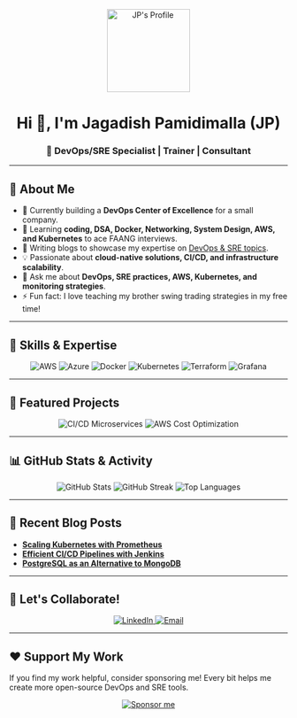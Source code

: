 <div align="center">
  <img src="https://avatars.githubusercontent.com/u/12345678?v=4" alt="JP's Profile" width="150" height="150"/>
  <h1 align="center">Hi 👋, I'm Jagadish Pamidimalla (JP)</h1>
  <h3 align="center">🚀 DevOps/SRE Specialist | Trainer | Consultant</h3>
</div>

---

## 🌟 About Me

- 🔭 Currently building a **DevOps Center of Excellence** for a small company.  
- 🌱 Learning **coding, DSA, Docker, Networking, System Design, AWS, and Kubernetes** to ace FAANG interviews.  
- 📝 Writing blogs to showcase my expertise on [DevOps & SRE topics](https://yourblog.com).  
- 💡 Passionate about **cloud-native solutions, CI/CD, and infrastructure scalability**.  
- 💬 Ask me about **DevOps, SRE practices, AWS, Kubernetes, and monitoring strategies**.  
- ⚡ Fun fact: I love teaching my brother swing trading strategies in my free time!

---

## 🔧 Skills & Expertise

<p align="center">
  <img src="https://img.shields.io/badge/Cloud-AWS-232F3E?logo=amazonaws&logoColor=white&style=for-the-badge" alt="AWS">
  <img src="https://img.shields.io/badge/Cloud-Azure-0078D4?logo=microsoftazure&logoColor=white&style=for-the-badge" alt="Azure">
  <img src="https://img.shields.io/badge/Containerization-Docker-2496ED?logo=docker&logoColor=white&style=for-the-badge" alt="Docker">
  <img src="https://img.shields.io/badge/Kubernetes-326CE5?logo=kubernetes&logoColor=white&style=for-the-badge" alt="Kubernetes">
  <img src="https://img.shields.io/badge/IaC-Terraform-7B42BC?logo=terraform&logoColor=white&style=for-the-badge" alt="Terraform">
  <img src="https://img.shields.io/badge/Monitoring-Grafana-F46800?logo=grafana&logoColor=white&style=for-the-badge" alt="Grafana">
</p>

---

## 🚀 Featured Projects

<div align="center">
  <a href="https://github.com/JagadishPamidimalla/cicd-microservices" style="text-decoration:none;">
    <img src="https://github-readme-stats.vercel.app/api/pin/?username=JagadishPamidimalla&repo=cicd-microservices&theme=radical" alt="CI/CD Microservices"/>
  </a>
  <a href="https://github.com/JagadishPamidimalla/aws-cost-optimization" style="text-decoration:none;">
    <img src="https://github-readme-stats.vercel.app/api/pin/?username=JagadishPamidimalla&repo=aws-cost-optimization&theme=radical" alt="AWS Cost Optimization"/>
  </a>
</div>

---

## 📊 GitHub Stats & Activity

<p align="center">
  <img src="https://github-readme-stats.vercel.app/api?username=JagadishPamidimalla&show_icons=true&theme=radical" alt="GitHub Stats">
  <img src="https://github-readme-streak-stats.herokuapp.com/?user=JagadishPamidimalla&theme=radical" alt="GitHub Streak">
  <img src="https://github-readme-stats.vercel.app/api/top-langs/?username=JagadishPamidimalla&layout=compact&theme=radical" alt="Top Languages">
</p>

---

## 📘 Recent Blog Posts
<!-- BLOG-POST-LIST:START -->
- **[Scaling Kubernetes with Prometheus](https://yourblog.com/scaling-kubernetes-prometheus)**  
- **[Efficient CI/CD Pipelines with Jenkins](https://yourblog.com/efficient-ci-cd-jenkins)**  
- **[PostgreSQL as an Alternative to MongoDB](https://yourblog.com/postgresql-mongodb-alternative)**  
<!-- BLOG-POST-LIST:END -->

---

## 💬 Let's Collaborate!

<p align="center">
  <a href="https://www.linkedin.com/in/jagadishpamidimalla" target="_blank">
    <img src="https://img.shields.io/badge/LinkedIn-Connect-blue?style=for-the-badge&logo=linkedin&logoColor=white" alt="LinkedIn">
  </a>
  <a href="mailto:jp@consultingdevops.com" target="_blank">
    <img src="https://img.shields.io/badge/Email-Contact%20Me-informational?style=for-the-badge&logo=gmail&logoColor=white" alt="Email">
  </a>
</p>

---

## ❤️ Support My Work

If you find my work helpful, consider sponsoring me! Every bit helps me create more open-source DevOps and SRE tools.

<p align="center">
  <a href="https://github.com/sponsors/JagadishPamidimalla">
    <img src="https://img.shields.io/badge/Sponsor%20Me-on%20GitHub-orange?style=for-the-badge&logo=github-sponsors&logoColor=white" alt="Sponsor me">
  </a>
</p>
